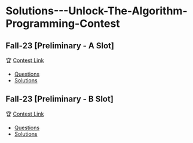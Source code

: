 # Solutions---Unlock-The-Algorithm-Programming-Contest

## Fall-23 [Preliminary - A Slot]
🏆 [Contest Link](https://toph.co/c/unlock-the-algorithm-fall-23-preliminary-a-slot)
  - [Questions](https://ibb.co/album/7kJzvC)
  - [Solutions](https://github.com/mahmud34033/Editorials---Unlock-The-Algorithm-Programming-Contest/tree/main/fall23_preli-A)
  
## Fall-23 [Preliminary - B Slot]
🏆 [Contest Link](https://toph.co/c/unlock-the-algorithm-fall-23-preliminary-b-slot)
  - [Questions](https://ibb.co/album/N6Ljmv)
  - [Solutions](https://github.com/mahmud34033/Editorials---Unlock-The-Algorithm-Programming-Contest/tree/main/fall23_preli-B)
